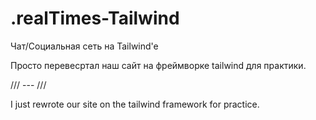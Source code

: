 # .realTimes-Tailwind
Чат/Социальная сеть на Tailwind'e

Просто перевесртал наш сайт на фреймворке tailwind для практики.

/// --- ///

I just rewrote our site on the tailwind framework for practice.
